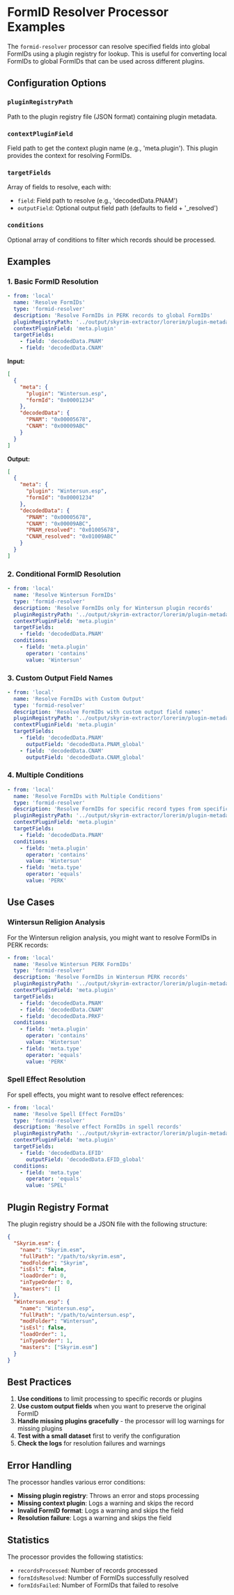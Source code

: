 # FormID Resolver Processor Examples

The `formid-resolver` processor can resolve specified fields into global FormIDs using a plugin registry for lookup. This is useful for converting local FormIDs to global FormIDs that can be used across different plugins.

## Configuration Options

### `pluginRegistryPath`

Path to the plugin registry file (JSON format) containing plugin metadata.

### `contextPluginField`

Field path to get the context plugin name (e.g., 'meta.plugin'). This plugin provides the context for resolving FormIDs.

### `targetFields`

Array of fields to resolve, each with:

- `field`: Field path to resolve (e.g., 'decodedData.PNAM')
- `outputField`: Optional output field path (defaults to field + '\_resolved')

### `conditions`

Optional array of conditions to filter which records should be processed.

## Examples

### 1. Basic FormID Resolution

```yaml
- from: 'local'
  name: 'Resolve FormIDs'
  type: 'formid-resolver'
  description: 'Resolve FormIDs in PERK records to global FormIDs'
  pluginRegistryPath: '../output/skyrim-extractor/lorerim/plugin-metadata-map.json'
  contextPluginField: 'meta.plugin'
  targetFields:
    - field: 'decodedData.PNAM'
    - field: 'decodedData.CNAM'
```

**Input:**

```json
[
  {
    "meta": {
      "plugin": "Wintersun.esp",
      "formId": "0x00001234"
    },
    "decodedData": {
      "PNAM": "0x00005678",
      "CNAM": "0x00009ABC"
    }
  }
]
```

**Output:**

```json
[
  {
    "meta": {
      "plugin": "Wintersun.esp",
      "formId": "0x00001234"
    },
    "decodedData": {
      "PNAM": "0x00005678",
      "CNAM": "0x00009ABC",
      "PNAM_resolved": "0x01005678",
      "CNAM_resolved": "0x01009ABC"
    }
  }
]
```

### 2. Conditional FormID Resolution

```yaml
- from: 'local'
  name: 'Resolve Wintersun FormIDs'
  type: 'formid-resolver'
  description: 'Resolve FormIDs only for Wintersun plugin records'
  pluginRegistryPath: '../output/skyrim-extractor/lorerim/plugin-metadata-map.json'
  contextPluginField: 'meta.plugin'
  targetFields:
    - field: 'decodedData.PNAM'
  conditions:
    - field: 'meta.plugin'
      operator: 'contains'
      value: 'Wintersun'
```

### 3. Custom Output Field Names

```yaml
- from: 'local'
  name: 'Resolve FormIDs with Custom Output'
  type: 'formid-resolver'
  description: 'Resolve FormIDs with custom output field names'
  pluginRegistryPath: '../output/skyrim-extractor/lorerim/plugin-metadata-map.json'
  contextPluginField: 'meta.plugin'
  targetFields:
    - field: 'decodedData.PNAM'
      outputField: 'decodedData.PNAM_global'
    - field: 'decodedData.CNAM'
      outputField: 'decodedData.CNAM_global'
```

### 4. Multiple Conditions

```yaml
- from: 'local'
  name: 'Resolve FormIDs with Multiple Conditions'
  type: 'formid-resolver'
  description: 'Resolve FormIDs for specific record types from specific plugins'
  pluginRegistryPath: '../output/skyrim-extractor/lorerim/plugin-metadata-map.json'
  contextPluginField: 'meta.plugin'
  targetFields:
    - field: 'decodedData.PNAM'
  conditions:
    - field: 'meta.plugin'
      operator: 'contains'
      value: 'Wintersun'
    - field: 'meta.type'
      operator: 'equals'
      value: 'PERK'
```

## Use Cases

### Wintersun Religion Analysis

For the Wintersun religion analysis, you might want to resolve FormIDs in PERK records:

```yaml
- from: 'local'
  name: 'Resolve Wintersun PERK FormIDs'
  type: 'formid-resolver'
  description: 'Resolve FormIDs in Wintersun PERK records'
  pluginRegistryPath: '../output/skyrim-extractor/lorerim/plugin-metadata-map.json'
  contextPluginField: 'meta.plugin'
  targetFields:
    - field: 'decodedData.PNAM'
    - field: 'decodedData.CNAM'
    - field: 'decodedData.PRKF'
  conditions:
    - field: 'meta.plugin'
      operator: 'contains'
      value: 'Wintersun'
    - field: 'meta.type'
      operator: 'equals'
      value: 'PERK'
```

### Spell Effect Resolution

For spell effects, you might want to resolve effect references:

```yaml
- from: 'local'
  name: 'Resolve Spell Effect FormIDs'
  type: 'formid-resolver'
  description: 'Resolve effect FormIDs in spell records'
  pluginRegistryPath: '../output/skyrim-extractor/lorerim/plugin-metadata-map.json'
  contextPluginField: 'meta.plugin'
  targetFields:
    - field: 'decodedData.EFID'
      outputField: 'decodedData.EFID_global'
  conditions:
    - field: 'meta.type'
      operator: 'equals'
      value: 'SPEL'
```

## Plugin Registry Format

The plugin registry should be a JSON file with the following structure:

```json
{
  "Skyrim.esm": {
    "name": "Skyrim.esm",
    "fullPath": "/path/to/skyrim.esm",
    "modFolder": "Skyrim",
    "isEsl": false,
    "loadOrder": 0,
    "inTypeOrder": 0,
    "masters": []
  },
  "Wintersun.esp": {
    "name": "Wintersun.esp",
    "fullPath": "/path/to/wintersun.esp",
    "modFolder": "Wintersun",
    "isEsl": false,
    "loadOrder": 1,
    "inTypeOrder": 1,
    "masters": ["Skyrim.esm"]
  }
}
```

## Best Practices

1. **Use conditions** to limit processing to specific records or plugins
2. **Use custom output fields** when you want to preserve the original FormID
3. **Handle missing plugins gracefully** - the processor will log warnings for missing plugins
4. **Test with a small dataset** first to verify the configuration
5. **Check the logs** for resolution failures and warnings

## Error Handling

The processor handles various error conditions:

- **Missing plugin registry**: Throws an error and stops processing
- **Missing context plugin**: Logs a warning and skips the record
- **Invalid FormID format**: Logs a warning and skips the field
- **Resolution failure**: Logs a warning and skips the field

## Statistics

The processor provides the following statistics:

- `recordsProcessed`: Number of records processed
- `formIdsResolved`: Number of FormIDs successfully resolved
- `formIdsFailed`: Number of FormIDs that failed to resolve

